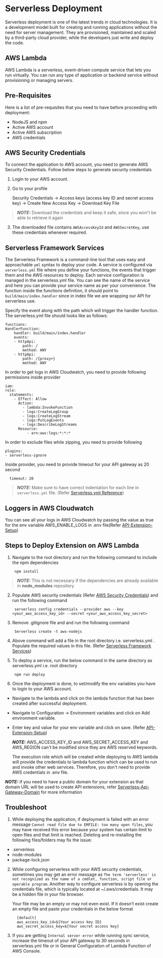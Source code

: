 # Serverless Deployment

Serverless deployment is one of the latest trends in cloud technologies. It is a development model built for creating and running applications without the need for server management. They are provisioned, maintained and scaled by a third-party cloud provider, while the developers just write and deploy the code.

## AWS Lambda

AWS Lambda is a serverless, event-driven compute service that lets you run virtually. You can run any type of application or backend service without provisioning or managing servers.

## Pre-Requisites

Here is a list of pre-requisites that you need to have before proceeding with deployment:

- NodeJS and npm
- Active AWS account
- Active AWS subscription
- AWS credentials

## AWS Security Credentials

To connect the application to AWS account, you need to generate AWS Security Credentials. Follow below steps to generate security credentials

1. Login to your AWS account.

2. Go to your profile

   Security Credentials -> Access keys (access key ID and secret access key) -> Create New Access Key -> Download Key File

> **_NOTE:_** Download the credentials and keep it safe, since you won't be able to retrieve it again

3. The downloaded file contains `AWSAccessKeyId` and `AWSSecretKey`, use these credentials whenever required.

## Serverless Framework Services

The Serverless Framework is a command-line tool that uses easy and approachable `yml` syntax to deploy your code. A service is configured via `serverless.yml` file where you define your functions, the events that trigger them and the AWS resources to deploy. Each service configuration is managed in the serverless.yml file. You can see the name of the service and here you can provide your service name as per your convenience. The function inside the functions definition, it should point to `build/main/index.handler` since in index file we are wrapping our API for serverless use.

Specify the event along with the path which will trigger the handler function.
The serverless.yml file should looks like as follows:

    functions:
    HandlerFunction:
        handler: build/main/index.handler
        events:
        - httpApi:
            path: /
            method: ANY
        - httpApi:
            path: /{proxy+}
            method: ANY

In order to get logs in AWS Cloudwatch, you need to provide following permissions inside provider

    iam:
    role:
      statements:
        - Effect: Allow
          Action:
            - lambda:InvokeFunction
            - logs:CreateLogGroup
            - logs:CreateLogStream
            - logs:PutLogEvents
            - logs:DescribeLogStreams
          Resource:
              - arn:aws:logs:*:*:*

In order to exclude files while zipping, you need to provide following

    plugins:
    - serverless-ignore

Inside provider, you need to provide timeout for your API gateway as 20 second 
 
      timeout: 20

> **_NOTE:_** Make sure to have correct indentation for each line in `serverless.yml` file. (Refer [Serverless.yml Reference](https://www.serverless.com/framework/docs/providers/aws/guide/serverless.yml))

## Loggers in AWS Cloudwatch

You can see all your logs in AWS Cloudwatch by passing the value as true for the env variable AWS_ENABLE_LOGS in .env file(Refer [API-Extension-Setup](API-Extension-Setup.md))


## Steps to Deploy Extension on AWS Lambda

1.  Navigate to the root directory and run the following command to include the npm dependencies

         npm install

> **_NOTE:_** This is not necessary if the dependencies are already available in <b>node_modules</b> repository

2.  Populate AWS security credentials (Refer [AWS Security Credentials](#aws-security-credentials)) and run the following command

         serverless config credentials --provider aws --key <your_aws_access_key_id> --secret <your_aws_access_key_secret>

3.  Remove .gitignore file and and run the following command

         Serverless create -t aws-nodejs

4.  Above command will add a file in the root directory i.e. serverless.yml . Populate the required values in this file. (Refer [Serverless Framework Services](#serverless-framework-services))

5.  To deploy a service, run the below command in the same directory as serverless.yml i.e. root directory

         npm run deploy

6.  Once the deployment is done, to set/modify the env variables you have to login to your AWS account.
- Navigate to the lambda and click on the lambda function that has been created after successful deployment.
- Navigate to Configuration -> Environment variables and click on Add environment variable.
- Enter key and value for your env variable and click on save. (Refer [API-Extension-Setup](API-Extension-Setup.md#configuration))
   
    **_NOTE:_** AWS_ACCESS_KEY_ID and AWS_SECRET_ACCESS_KEY and AWS_REGION can't be modified since they are AWS reserved keywords.
    
    The execution role which will be created while deploying to AWS lambda will provide the credentials to lambda function which can be used to run and invoke other web services. Therefore, you don't need to provide AWS credentials in .env file.

 **_NOTE:_** if you need to have a public domain for your extension as that domain URL will be used to create API extensions, refer [Serverless-Api-Gateway-Domain](https://www.serverless.com/blog/serverless-api-gateway-domain/) for more information


## Troubleshoot

1.  While deploying the application, if deployment is failed with an error message `Cannot read file due to EMFILE: too many open files`, you may have received this error because your system has certain limit to open files and that limit is reached. Deleting and re-installing the following files/folders may fix the issue:
 - .serverless
 - node-modules 
 - package-lock.json

2.  While configuring serverless with your AWS security credentials, sometimes you may get an error message as `The term 'serverless' is not recognized as the name of a cmdlet, function, script file or operable program`. Another way to configure serverless is by opening the credentials file, which is typically located at ~/.aws/credentials. It may be a hidden file in your file browser.

    Your file may be an empty or may not even exist. If it doesn’t exist create an empty file and paste your credentials in the below format 

          [default]
          aws_access_key_id=${Your access key ID}
          aws_secret_access_key=${Your secret access key}

3. If you are getting `Internal server error` while running sync service, increase the timeout of your API gateway to 30 seconds in serverless.yml file or in General Configuration of Lambda Function of AWS Console.
